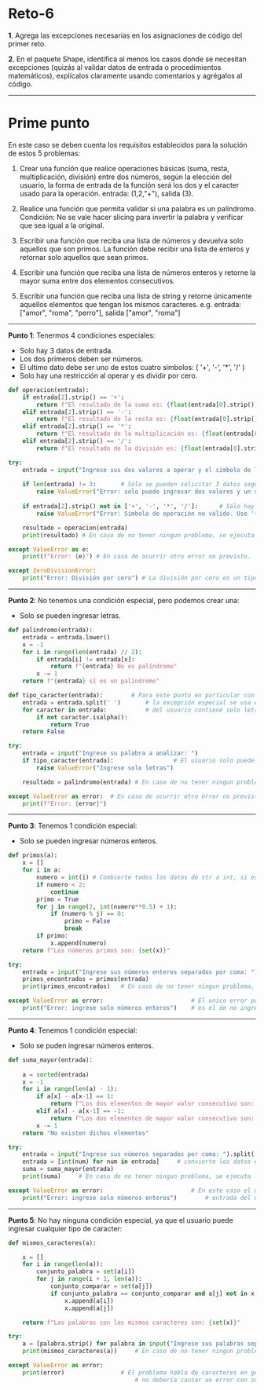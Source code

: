 # Reto-6
__1__. Agrega las excepciones necesarias en los asignaciones de código del primer reto.


__2__. En el paquete Shape, identifica al menos los casos donde se necesitan excepciones (quizás al validar datos de entrada o procedimientos matemáticos), explícalos claramente usando comentarios y agrégalos al código.


------------------------------------------------------------------------------
# Prime punto
En este caso se deben cuenta los requisitos establecidos para la solución de estos 5 problemas:
<br>
1. Crear una función que realice operaciones básicas (suma, resta, multiplicación, división) entre dos números, según la elección del usuario, la forma de entrada de la función será los dos y el caracter usado para la operación. entrada: (1,2,"+"), salida (3).

2. Realice una función que permita validar si una palabra es un palíndromo. Condición: No se vale hacer slicing para invertir la palabra y verificar que sea igual a la original.

3. Escribir una función que reciba una lista de números y devuelva solo aquellos que son primos. La función debe recibir una lista de enteros y retornar solo aquellos que sean primos.

4. Escribir una función que reciba una lista de números enteros y retorne la mayor suma entre dos elementos consecutivos.

5. Escribir una función que reciba una lista de string y retorne únicamente aquellos elementos que tengan los mismos caracteres. e.g. entrada: ["amor", "roma", "perro"], salida ["amor", "roma"]
----------------------------------------------------------------------------------

__Punto 1__: Tenermos 4 condiciones especiales:
- Solo hay 3 datos de entrada.
- Los dos primeros deben ser números.
- El ultimo dato debe ser uno de estos cuatro simbolos: ( '+', '-', '*', '/' )
- Solo hay una restricción al operar y es dividir por cero.

``` Python
def operacion(entrada):
    if entrada[2].strip() == '+':
        return f"El resultado de la suma es: {float(entrada[0].strip()) + float(entrada[1].strip())}"
    elif entrada[2].strip() == '-':
        return f"El resultado de la resta es: {float(entrada[0].strip()) - float(entrada[1].strip())}"
    elif entrada[2].strip() == '*':
        return f"El resultado de la multiplicación es: {float(entrada[0].strip()) * float(entrada[1].strip())}"
    elif entrada[2].strip() == '/':
        return f"El resultado de la división es: {float(entrada[0].strip()) / float(entrada[1].strip())}"

try:
    entrada = input("Ingrese sus dos valores a operar y el símbolo de la operación, separados por comas: ").split(',')
    
    if len(entrada) != 3:       # Sólo se pueden solicitar 3 datos segun el problema.
        raise ValueError("Error: solo puede ingresar dos valores y un símbolo de operación separados por comas.")
    
    if entrada[2].strip() not in ['+', '-', '*', '/']:      # Sólo hay 4 operaciones permitidas.
        raise ValueError("Error: Símbolo de operación no válido. Use '+', '-', '*', o '/'.")

    resultado = operacion(entrada) 
    print(resultado) # En caso de no tener ningun problema, se ejecuta la función.

except ValueError as e:
    print(f"Error: {e}") # En caso de ocurrir otro error no previsto. 

except ZeroDivisionError:
    print("Error: División por cero") # La división por cero es un tipo particular de error.
```
-----------------------------------------------------------------------------------
__Punto 2__: No tenemos una condición especial, pero podemos crear una: 
- Solo se pueden ingresar letras.
``` Python
def palindromo(entrada):
    entrada = entrada.lower()
    x = -1
    for i in range(len(entrada) // 2):
        if entrada[i] != entrada[x]:
            return f"{entrada} No es palíndromo"
        x -= 1
    return f"{entrada} sí es un palíndromo"

def tipo_caracter(entrada):        # Para este punto en particular con la necesidad de definir correctamente
    entrada = entrada.split(' ')       # la excepción especial se usa esta funíon para determinar si la entrada 
    for caracter in entrada:           # del usuario contiene solo letras; ya que el problema dice "palabras".
        if not caracter.isalpha():
            return True
    return False

try:
    entrada = input("Ingrese su palabra a analizar: ")
    if tipo_caracter(entrada):                 # El usuario solo puede ingresar letras.
        raise ValueError("Ingrese solo letras")

    resultado = palindromo(entrada) # En caso de no tener ningun problema, se ejecuta la función principal.

except ValueError as error:  # En caso de ocurrir otro error no previsto.
    print(f"Error: {error}")
```
----------------------------------------------------------------------
__Punto 3__: Tenemos 1 condición especial: 
- Solo se pueden ingresar números enteros.
``` Python
def primos(a):
    x = []
    for i in a:
        numero = int(i) # Combierte todos los datos de str a int, si es posible.
        if numero < 2:
            continue
        primo = True
        for j in range(2, int(numero**0.5) + 1):
            if (numero % j) == 0:
                primo = False
                break
        if primo:
            x.append(numero)
    return f"Los números primos son: {set(x)}"

try:
    entrada = input("Ingrese sus números enteros separados por coma: ").split(',')
    primos_encontrados = primos(entrada)
    print(primos_encontrados)   # En caso de no tener ningun problema, se ejecuta la función.

except ValueError as error:                         # El unico error posible generado por la entrada del usuario
    print("Error: ingrese solo números enteros")    # es el de no ingresar un número entero; en cuyo caso se activa este error general.
```
---------------------------------------------------------------
__Punto 4__: Tenemos 1 condición especial:
- Solo se puden ingresar números enteros.
``` Python
def suma_mayor(entrada):
    
    a = sorted(entrada)
    x = -1
    for i in range(len(a) - 1):
        if a[x] - a[x-1] == 1:
            return f"Los dos elementos de mayor valor consecutivo son: {a[x]} y {a[x-1]} y su suma es: {a[x] + a[x-1]}"
        elif a[x] - a[x-1] == -1:
            return f"Los dos elementos de mayor valor consecutivo son: {a[x]} y {a[x-1]} y su suma es: {a[x] + a[x-1]}"
        x -= 1
    return "No existen dichos elementos"

try:
    entrada = input("Ingrese sus números separados por coma: ").split(',')
    entrada = [int(num) for num in entrada]     # convierte los datos entregados a enteros, si es posible.
    suma = suma_mayor(entrada)
    print(suma)     # En caso de no tener ningun problema, se ejecuta la función.

except ValueError as error:                         # En este caso el unico error posible generado por la
    print("Error: ingrese solo números enteros")        # entrada del usuario es ingresar un número no entero.
```
---------------------------------------------------------------
__Punto 5__: No hay ninguna condición especial, ya que el usuario puede ingresar cualquier tipo de caracter:
``` Python
def mismos_caracteres(a):

    x = []
    for i in range(len(a)):
        conjunto_palabra = set(a[i])
        for j in range(i + 1, len(a)):
            conjunto_comparar = set(a[j])
            if conjunto_palabra == conjunto_comparar and a[j] not in x:
                x.append(a[i])
                x.append(a[j])

    return f"Las palabras con los mismos caracteres son: {set(x)}"

try:
    a = [palabra.strip() for palabra in input("Ingrese sus palabras separadas por comas: ").split(',')]
    print(mismos_caracteres(a))     # En caso de no tener ningun problema, se ejecuta la función.

except ValueError as error:
    print(error)                # El problema habla de caracteres en general (strings), por lo que el usuario 
                                    # no debería causar un error con su entrada, igual en caso de algo se presenta cualquier error inprevisto.
```


